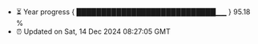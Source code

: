 - ⏳ Year progress { ████████████████████████████▁▁ } 95.18 %
- ⏰ Updated on Sat, 14 Dec 2024 08:27:05 GMT

